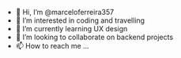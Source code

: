 - 👋 Hi, I’m @marceloferreira357
- 👀 I’m interested in coding and travelling
- 🌱 I’m currently learning UX design
- 💞️ I’m looking to collaborate on backend projects
- 📫 How to reach me ...

<!---
marceloferreira357/marceloferreira357 is a ✨ special ✨ repository because its `README.md` (this file) appears on your GitHub profile.
You can click the Preview link to take a look at your changes.
--->
